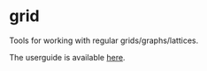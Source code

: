 grid
====

Tools for working with regular grids/graphs/lattices.

The userguide is available <a href="https://github.com/mhwombat/grid/blob/master/userguide/grid.pdf">here</a>.
